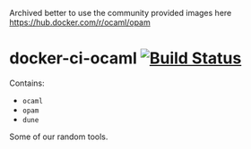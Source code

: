Archived better to use the community provided images here https://hub.docker.com/r/ocaml/opam

# docker-ci-ocaml [![Build Status](https://img.shields.io/travis/tmcgilchrist/docker-ci-ocaml.svg?style=flat)](https://travis-ci.org/tmcgilchrist/docker-ci-ocaml)

Contains:

- `ocaml`
- `opam`
- `dune`

Some of our random tools.
